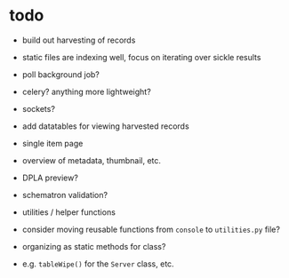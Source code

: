 # todo

* build out harvesting of records
 * static files are indexing well, focus on iterating over sickle results
 * poll background job?
  * celery?  anything more lightweight?
 * sockets?

* add datatables for viewing harvested records

* single item page
 * overview of metadata, thumbnail, etc.
 * DPLA preview?
 * schematron validation?

* utilities / helper functions
 * consider moving reusable functions from `console` to `utilities.py` file?
 * organizing as static methods for class?
  * e.g. `tableWipe()` for the `Server` class, etc.